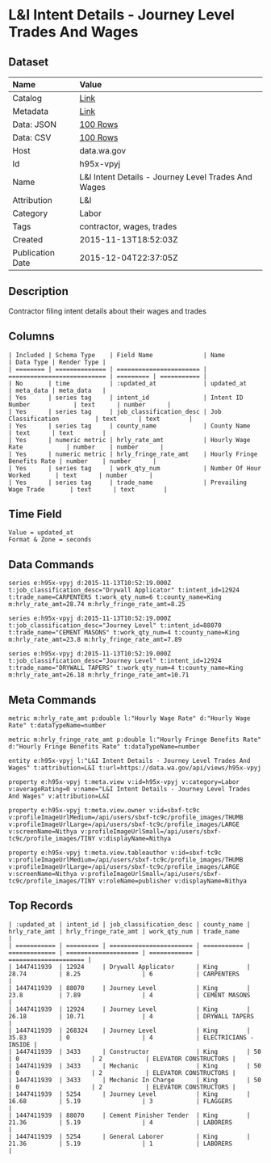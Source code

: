 # L&I Intent Details - Journey Level Trades And Wages

## Dataset

| Name | Value |
| :--- | :---- |
| Catalog | [Link](https://catalog.data.gov/dataset/li-intent-details-journey-level-trades-and-wages) |
| Metadata | [Link](https://data.wa.gov/api/views/h95x-vpyj) |
| Data: JSON | [100 Rows](https://data.wa.gov/api/views/h95x-vpyj/rows.json?max_rows=100) |
| Data: CSV | [100 Rows](https://data.wa.gov/api/views/h95x-vpyj/rows.csv?max_rows=100) |
| Host | data.wa.gov |
| Id | h95x-vpyj |
| Name | L&I Intent Details - Journey Level Trades And Wages |
| Attribution | L&I |
| Category | Labor |
| Tags | contractor, wages, trades |
| Created | 2015-11-13T18:52:03Z |
| Publication Date | 2015-12-04T22:37:05Z |

## Description

Contractor filing intent details about their wages and trades

## Columns

```ls
| Included | Schema Type    | Field Name              | Name                        | Data Type | Render Type |
| ======== | ============== | ======================= | =========================== | ========= | =========== |
| No       | time           | :updated_at             | updated_at                  | meta_data | meta_data   |
| Yes      | series tag     | intent_id               | Intent ID Number            | text      | number      |
| Yes      | series tag     | job_classification_desc | Job Classification          | text      | text        |
| Yes      | series tag     | county_name             | County Name                 | text      | text        |
| Yes      | numeric metric | hrly_rate_amt           | Hourly Wage Rate            | number    | number      |
| Yes      | numeric metric | hrly_fringe_rate_amt    | Hourly Fringe Benefits Rate | number    | number      |
| Yes      | series tag     | work_qty_num            | Number Of Hour Worked       | text      | number      |
| Yes      | series tag     | trade_name              | Prevailing Wage Trade       | text      | text        |
```

## Time Field

```ls
Value = updated_at
Format & Zone = seconds
```

## Data Commands

```ls
series e:h95x-vpyj d:2015-11-13T10:52:19.000Z t:job_classification_desc="Drywall Applicator" t:intent_id=12924 t:trade_name=CARPENTERS t:work_qty_num=6 t:county_name=King m:hrly_rate_amt=28.74 m:hrly_fringe_rate_amt=8.25

series e:h95x-vpyj d:2015-11-13T10:52:19.000Z t:job_classification_desc="Journey Level" t:intent_id=88070 t:trade_name="CEMENT MASONS" t:work_qty_num=4 t:county_name=King m:hrly_rate_amt=23.8 m:hrly_fringe_rate_amt=7.89

series e:h95x-vpyj d:2015-11-13T10:52:19.000Z t:job_classification_desc="Journey Level" t:intent_id=12924 t:trade_name="DRYWALL TAPERS" t:work_qty_num=4 t:county_name=King m:hrly_rate_amt=26.18 m:hrly_fringe_rate_amt=10.71
```

## Meta Commands

```ls
metric m:hrly_rate_amt p:double l:"Hourly Wage Rate" d:"Hourly Wage Rate" t:dataTypeName=number

metric m:hrly_fringe_rate_amt p:double l:"Hourly Fringe Benefits Rate" d:"Hourly Fringe Benefits Rate" t:dataTypeName=number

entity e:h95x-vpyj l:"L&I Intent Details - Journey Level Trades And Wages" t:attribution=L&I t:url=https://data.wa.gov/api/views/h95x-vpyj

property e:h95x-vpyj t:meta.view v:id=h95x-vpyj v:category=Labor v:averageRating=0 v:name="L&I Intent Details - Journey Level Trades And Wages" v:attribution=L&I

property e:h95x-vpyj t:meta.view.owner v:id=sbxf-tc9c v:profileImageUrlMedium=/api/users/sbxf-tc9c/profile_images/THUMB v:profileImageUrlLarge=/api/users/sbxf-tc9c/profile_images/LARGE v:screenName=Nithya v:profileImageUrlSmall=/api/users/sbxf-tc9c/profile_images/TINY v:displayName=Nithya

property e:h95x-vpyj t:meta.view.tableauthor v:id=sbxf-tc9c v:profileImageUrlMedium=/api/users/sbxf-tc9c/profile_images/THUMB v:profileImageUrlLarge=/api/users/sbxf-tc9c/profile_images/LARGE v:screenName=Nithya v:profileImageUrlSmall=/api/users/sbxf-tc9c/profile_images/TINY v:roleName=publisher v:displayName=Nithya
```

## Top Records

```ls
| :updated_at | intent_id | job_classification_desc | county_name | hrly_rate_amt | hrly_fringe_rate_amt | work_qty_num | trade_name            | 
| =========== | ========= | ======================= | =========== | ============= | ==================== | ============ | ===================== | 
| 1447411939  | 12924     | Drywall Applicator      | King        | 28.74         | 8.25                 | 6            | CARPENTERS            | 
| 1447411939  | 88070     | Journey Level           | King        | 23.8          | 7.89                 | 4            | CEMENT MASONS         | 
| 1447411939  | 12924     | Journey Level           | King        | 26.18         | 10.71                | 4            | DRYWALL TAPERS        | 
| 1447411939  | 268324    | Journey Level           | King        | 35.83         | 0                    | 4            | ELECTRICIANS - INSIDE | 
| 1447411939  | 3433      | Constructor             | King        | 50            | 0                    | 2            | ELEVATOR CONSTRUCTORS | 
| 1447411939  | 3433      | Mechanic                | King        | 50            | 0                    | 2            | ELEVATOR CONSTRUCTORS | 
| 1447411939  | 3433      | Mechanic In Charge      | King        | 50            | 0                    | 2            | ELEVATOR CONSTRUCTORS | 
| 1447411939  | 5254      | Journey Level           | King        | 16.68         | 5.19                 | 3            | FLAGGERS              | 
| 1447411939  | 88070     | Cement Finisher Tender  | King        | 21.36         | 5.19                 | 4            | LABORERS              | 
| 1447411939  | 5254      | General Laborer         | King        | 21.36         | 5.19                 | 1            | LABORERS              | 
```